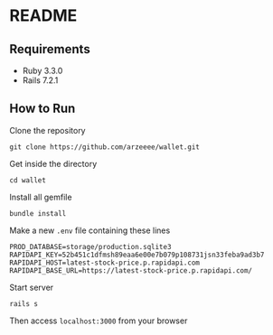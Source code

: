 # README

## Requirements
- Ruby 3.3.0
- Rails 7.2.1

## How to Run

Clone the repository

`git clone https://github.com/arzeeee/wallet.git`

Get inside the directory

`cd wallet`

Install all gemfile

`bundle install`

Make a new `.env` file containing these lines

```
PROD_DATABASE=storage/production.sqlite3
RAPIDAPI_KEY=52b451c1dfmsh89eaa6e00e7b079p108731jsn33feba9ad3b7
RAPIDAPI_HOST=latest-stock-price.p.rapidapi.com
RAPIDAPI_BASE_URL=https://latest-stock-price.p.rapidapi.com/
```

Start server

`rails s`

Then access `localhost:3000` from your browser